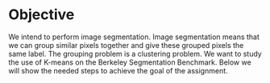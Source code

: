 # Objective

We intend to perform image segmentation. Image segmentation means that we can group
similar pixels together and give these grouped pixels the same label. The grouping
problem is a clustering problem. We want to study the use of K-means on the Berkeley
Segmentation Benchmark. Below we will show the needed steps to achieve the goal of
the assignment.
